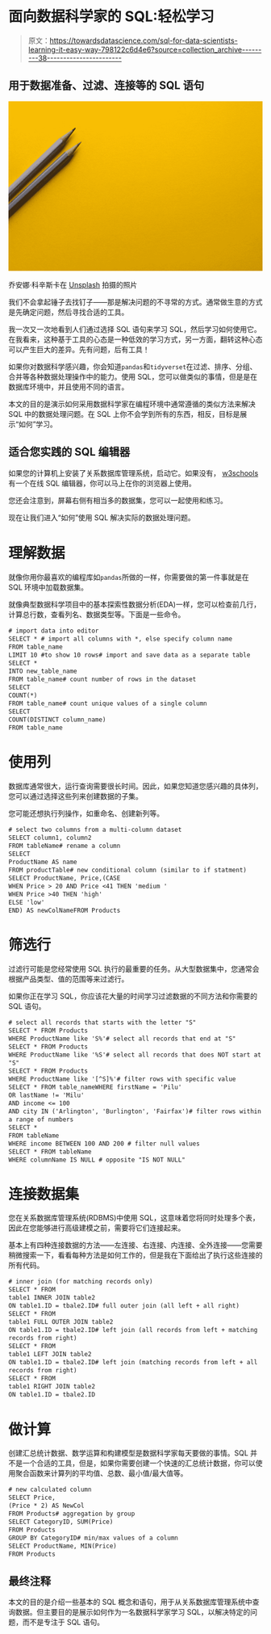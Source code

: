 # 面向数据科学家的 SQL:轻松学习

> 原文：<https://towardsdatascience.com/sql-for-data-scientists-learning-it-easy-way-798122c6d4e6?source=collection_archive---------38----------------------->

## 用于数据准备、过滤、连接等的 SQL 语句

![](img/036c494aae503f0e27b88361cdef7098.png)

乔安娜·科辛斯卡在 [Unsplash](https://unsplash.com?utm_source=medium&utm_medium=referral) 拍摄的照片

我们不会拿起锤子去找钉子——那是解决问题的不寻常的方式。通常做生意的方式是先确定问题，然后寻找合适的工具。

我一次又一次地看到人们通过选择 SQL 语句来学习 SQL，然后学习如何使用它。在我看来，这种基于工具的心态是一种低效的学习方式，另一方面，翻转这种心态可以产生巨大的差异。先有问题，后有工具！

如果你对数据科学感兴趣，你会知道`pandas`和`tidyverset`在过滤、排序、分组、合并等各种数据处理操作中的能力。使用 SQL，您可以做类似的事情，但是是在数据库环境中，并且使用不同的语言。

本文的目的是演示如何采用数据科学家在编程环境中通常遵循的类似方法来解决 SQL 中的数据处理问题。在 SQL 上你不会学到所有的东西，相反，目标是展示“如何”学习。

## 适合您实践的 SQL 编辑器

如果您的计算机上安装了关系数据库管理系统，启动它。如果没有， [w3schools](https://www.w3schools.com/sql/trysql.asp?filename=trysql_op_in) 有一个在线 SQL 编辑器，你可以马上在你的浏览器上使用。

您还会注意到，屏幕右侧有相当多的数据集，您可以一起使用和练习。

现在让我们进入“如何”使用 SQL 解决实际的数据处理问题。

# 理解数据

就像你用你最喜欢的编程库如`pandas`所做的一样，你需要做的第一件事就是在 SQL 环境中加载数据集。

就像典型数据科学项目中的基本探索性数据分析(EDA)一样，您可以检查前几行，计算总行数，查看列名、数据类型等。下面是一些命令。

```
# import data into editor
SELECT * # import all columns with *, else specify column name
FROM table_name
LIMIT 10 #to show 10 rows# import and save data as a separate table
SELECT *
INTO new_table_name
FROM table_name# count number of rows in the dataset
SELECT 
COUNT(*)
FROM table_name# count unique values of a single column
SELECT 
COUNT(DISTINCT column_name) 
FROM table_name
```

# 使用列

数据库通常很大，运行查询需要很长时间。因此，如果您知道您感兴趣的具体列，您可以通过选择这些列来创建数据的子集。

您可能还想执行列操作，如重命名、创建新列等。

```
# select two columns from a multi-column dataset
SELECT column1, column2
FROM tableName# rename a column
SELECT
ProductName AS name
FROM productTable# new conditional column (similar to if statment)
SELECT ProductName, Price,(CASE
WHEN Price > 20 AND Price <41 THEN 'medium '
WHEN Price >40 THEN 'high'
ELSE 'low'
END) AS newColNameFROM Products
```

# 筛选行

过滤行可能是您经常使用 SQL 执行的最重要的任务。从大型数据集中，您通常会根据产品类型、值的范围等来过滤行。

如果你正在学习 SQL，你应该花大量的时间学习过滤数据的不同方法和你需要的 SQL 语句。

```
# select all records that starts with the letter "S"
SELECT * FROM Products
WHERE ProductName like 'S%'# select all records that end at "S"
SELECT * FROM Products
WHERE ProductName like '%S'# select all records that does NOT start at "S"
SELECT * FROM Products
WHERE ProductName like '[^S]%'# filter rows with specific value
SELECT * FROM table_nameWHERE firstName = 'Pilu'
OR lastName != 'Milu'
AND income <= 100
AND city IN ('Arlington', 'Burlington', 'Fairfax')# filter rows within a range of numbers
SELECT *
FROM tableName
WHERE income BETWEEN 100 AND 200 # filter null values
SELECT * FROM tableName
WHERE columnName IS NULL # opposite "IS NOT NULL"
```

# 连接数据集

您在关系数据库管理系统(RDBMS)中使用 SQL，这意味着您将同时处理多个表，因此在您能够进行高级建模之前，需要将它们连接起来。

基本上有四种连接数据的方法——左连接、右连接、内连接、全外连接——您需要稍微搜索一下，看看每种方法是如何工作的，但是我在下面给出了执行这些连接的所有代码。

```
# inner join (for matching records only)
SELECT * FROM
table1 INNER JOIN table2
ON table1.ID = tbale2.ID# full outer join (all left + all right)
SELECT * FROM
table1 FULL OUTER JOIN table2
ON table1.ID = tbale2.ID# left join (all records from left + matching records from right)
SELECT * FROM
table1 LEFT JOIN table2
ON table1.ID = tbale2.ID# left join (matching records from left + all records from right)
SELECT * FROM
table1 RIGHT JOIN table2
ON table1.ID = tbale2.ID
```

# 做计算

创建汇总统计数据、数学运算和构建模型是数据科学家每天要做的事情。SQL 并不是一个合适的工具，但是，如果你需要创建一个快速的汇总统计数据，你可以使用聚合函数来计算列的平均值、总数、最小值/最大值等。

```
# new calculated column
SELECT Price,
(Price * 2) AS NewCol
FROM Products# aggregation by group
SELECT CategoryID, SUM(Price) 
FROM Products
GROUP BY CategoryID# min/max values of a column
SELECT ProductName, MIN(Price)
FROM Products
```

## 最终注释

本文的目的是介绍一些基本的 SQL 概念和语句，用于从关系数据库管理系统中查询数据。但主要目的是展示如何作为一名数据科学家学习 SQL，以解决特定的问题，而不是专注于 SQL 语句。